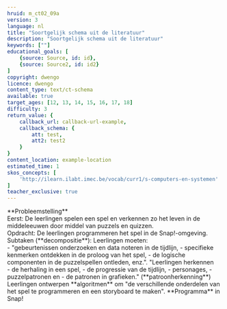 ```yaml
---
hruid: m_ct02_09a
version: 3
language: nl
title: "Soortgelijk schema uit de literatuur"
description: "Soortgelijk schema uit de literatuur"
keywords: [""]
educational_goals: [
    {source: Source, id: id}, 
    {source: Source2, id: id2}
]
copyright: dwengo
licence: dwengo
content_type: text/ct-schema
available: true
target_ages: [12, 13, 14, 15, 16, 17, 18]
difficulty: 3
return_value: {
    callback_url: callback-url-example,
    callback_schema: {
        att: test,
        att2: test2
    }
}
content_location: example-location
estimated_time: 1
skos_concepts: [
    'http://ilearn.ilabt.imec.be/vocab/curr1/s-computers-en-systemen'
]
teacher_exclusive: true
---
```


<context>
**Probleemstelling**<br>
    Eerst: De leerlingen spelen een spel en verkennen zo het leven in de middeleeuwen door middel van puzzels en quizzen. <br>
    Opdracht: De leerlingen programmeren het spel in de Snap!-omgeving. 
</context>
<decomposition>
Subtaken (**decompositie**): Leerlingen moeten:<br>
- "gebeurtenissen onderzoeken en data noteren in de tijdlijn, 
- specifieke kenmerken ontdekken in de proloog van het spel, 
    - de logische componenten in de puzzelspellen ontleden, enz.".
</decomposition>
<patternRecognition>
"Leerlingen herkennen <br>
    - de herhaling in een spel, 
    - de progressie van de tijdlijn, 
    - personages, 
    - puzzelpatronen en 
    - de patronen in grafieken."
 (**patroonherkenning**)
</patternRecognition>
<abstraction>

</abstraction>
<algorithms>
Leerlingen ontwerpen **algoritmen** om "de verschillende onderdelen van het spel te programmeren en een storyboard te maken". 
</algorithms>
<implementation>
**Programma** in Snap!
</implementation>

